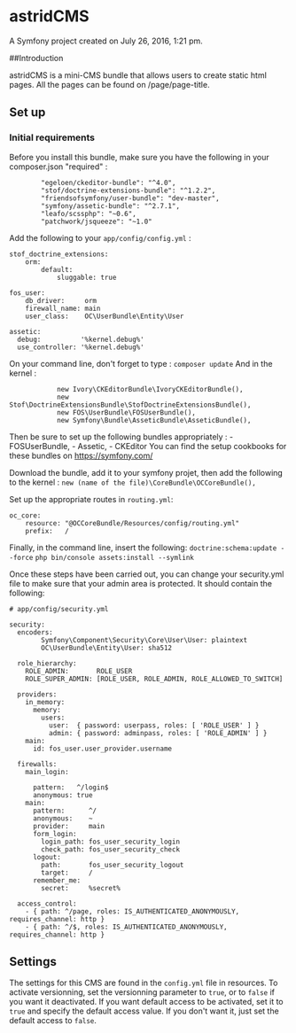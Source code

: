 astridCMS
=======

A Symfony project created on July 26, 2016, 1:21 pm.

##Introduction

astridCMS is a mini-CMS bundle that allows users to create static html pages. All the pages can be found on /page/page-title.

## Set up

### Initial requirements

Before you install this bundle, make sure you have the following in your composer.json "required" :
```
        "egeloen/ckeditor-bundle": "^4.0",
        "stof/doctrine-extensions-bundle": "^1.2.2",
        "friendsofsymfony/user-bundle": "dev-master",
        "symfony/assetic-bundle": "^2.7.1",
        "leafo/scssphp": "~0.6",
        "patchwork/jsqueeze": "~1.0"
```
Add the following to your `app/config/config.yml` :
```
stof_doctrine_extensions:
    orm:
        default:
            sluggable: true

fos_user:
    db_driver:     orm                       
    firewall_name: main                      
    user_class:    OC\UserBundle\Entity\User 

assetic:
  debug:          '%kernel.debug%'
  use_controller: '%kernel.debug%'
```

On your command line, don't forget to type : `composer update`
And in the kernel :
```
            new Ivory\CKEditorBundle\IvoryCKEditorBundle(),
            new Stof\DoctrineExtensionsBundle\StofDoctrineExtensionsBundle(),
            new FOS\UserBundle\FOSUserBundle(),
            new Symfony\Bundle\AsseticBundle\AsseticBundle(),
```


Then be sure to set up the following bundles appropriately : 
        - FOSUserBundle,
        - Assetic,
        - CKEditor
You can find the setup cookbooks for these bundles on https://symfony.com/

Download the bundle, add it to your symfony projet, then add the following to the kernel :
            `new (name of the file)\CoreBundle\OCCoreBundle(),`

Set up the appropriate routes in `routing.yml`:
```
oc_core:
    resource: "@OCCoreBundle/Resources/config/routing.yml"
    prefix:   /
```

Finally, in the command line, insert the following:
`doctrine:schema:update --force`
`php bin/console assets:install --symlink`


Once these steps have been carried out, you can change your security.yml file to make sure that your admin area is protected.
It should contain the following:

```
# app/config/security.yml

security:
  encoders:
        Symfony\Component\Security\Core\User\User: plaintext
        OC\UserBundle\Entity\User: sha512

  role_hierarchy:
    ROLE_ADMIN:       ROLE_USER
    ROLE_SUPER_ADMIN: [ROLE_USER, ROLE_ADMIN, ROLE_ALLOWED_TO_SWITCH]

  providers:
    in_memory:
      memory:
        users:
          user:  { password: userpass, roles: [ 'ROLE_USER' ] }
          admin: { password: adminpass, roles: [ 'ROLE_ADMIN' ] }
    main:
      id: fos_user.user_provider.username

  firewalls:
    main_login:

      pattern:   ^/login$
      anonymous: true
    main:
      pattern:      ^/
      anonymous:    ~
      provider:     main
      form_login:
        login_path: fos_user_security_login
        check_path: fos_user_security_check
      logout:
        path:       fos_user_security_logout
        target:     /
      remember_me:
        secret:     %secret%

  access_control:
    - { path: ^/page, roles: IS_AUTHENTICATED_ANONYMOUSLY, requires_channel: http }
    - { path: ^/$, roles: IS_AUTHENTICATED_ANONYMOUSLY, requires_channel: http }

```
## Settings

The settings for this CMS are found in the `config.yml` file in resources.
To activate versionning, set the versionning parameter to `true`, or to `false` if you want it deactivated.
If you want default access to be activated, set it to `true` and specify the default access value. If you don't want it, just set the default access to `false`.
